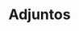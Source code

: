 ---
title: "Adjuntos"
lang: "Portuguese"
year: "2023"
link: "PjZVa182LRo"
slides: ""
authors: ['Frederico Oliveira']
tags: ['Debate']
layout: "workshop"
categories: ["workshops"]
---